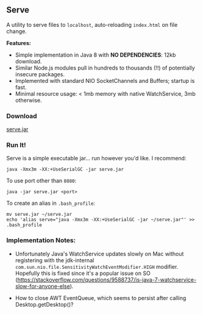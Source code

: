 ## Serve
A utility to serve files to `localhost`, auto-reloading `index.html` on file change.

**Features:**
* Simple implementation in Java 8 with **NO DEPENDENCIES**: 12kb download.
* Similar Node.js modules pull in hundreds to thousands (!!) of potentially insecure packages.
* Implemented with standard NIO SocketChannels and Buffers; startup is fast.
* Minimal resource usage: < 1mb memory with native WatchService, 3mb otherwise.

### Download
[serve.jar](https://github.com/AugustNagro/serve/raw/master/dist/serve.jar)

### Run It!
Serve is a simple executable jar... run however you'd like. I recommend:

```shell script
java -Xmx3m -XX:+UseSerialGC -jar serve.jar
```

To use port other than `8080`:
```shell script
java -jar serve.jar <port>
```

To create an alias in `.bash_profile`:
```shell script
mv serve.jar ~/serve.jar
echo 'alias serve="java -Xmx3m -XX:+UseSerialGC -jar ~/serve.jar"' >> .bash_profile
```

### Implementation Notes:

* Unfortunately Java's WatchService updates slowly on Mac without registering with the jdk-internal `com.sun.nio.file.SensitivityWatchEventModifier.HIGH` modifier. Hopefully this is fixed since it's a popular issue on SO (https://stackoverflow.com/questions/9588737/is-java-7-watchservice-slow-for-anyone-else).

* How to close AWT EventQueue, which seems to persist after calling Desktop.getDesktop()?
